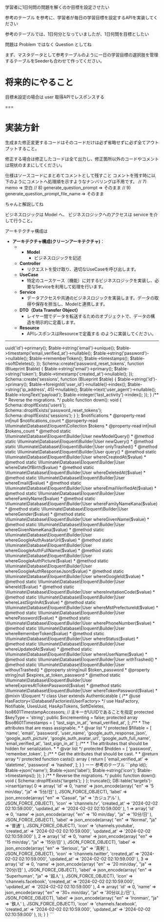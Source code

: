 学習者に1日何問の問題を解くのか目標を設定させたい

参考のテーブル を参考に、学習者が毎日の学習目標を設定するAPIを実装してください

参考のテーブルでは、1日何分となっていましたが、1日何問を目標としたい

問題は Problem ではなく Question としてね

まず、マスタデータとして参考テーブルのように一日の学習目標の選択肢を管理するテーブルをSeederも合わせて作ってください。


# 将来的にやること
目標未設定の場合は user 取得APIでレスポンスする

===
# 実装方針
生成また修正変更するコードはそのコードだけは必ず省略せずに必ず全てアウトプットすること。

修正する場合は修正したコードは全て出力し、修正箇所以外のコードやコメントは現状のままにしてください。

仕様はソースコードにまとめてコメントとして残すこと
コメントを残す時に以下のようにコメントへ処理順を示すようなナンバリングは不用です。
// 7) memo => 空白
// 8) generate_question_prompt => そのまま
// 9) generate_question_prompt_file_name => そのまま

ちゃんと解説してね

ビジネスロジックは Model へ、
ビジネスロジックへのアクセスは service を介して行うこと。

アーキテクチャ構成は
- **アーキテクチャ構成(クリーンアーキテクチャ)**：
    - - **Model**
        - ビジネスロジックを記述
    - **Controller**
        - リクエストを受け取り、適切なUseCaseを呼び出します。
    - **UseCase**
        - 特定のユースケース（機能）に対するビジネスロジックを実装し、必要なServiceを利用して処理を行います。
    - **Service**
        - データアクセスや共通のビジネスロジックを実装します。データの取得や保存を担当し、Modelと連携します。
    - **DTO（Data Transfer Object）**
        - レイヤー間でデータを転送するためのオブジェクトで、データの構造を明示的に定義します。
    - **Resource**
        - APIレスポンスはResourceで定義する
          のように実装してください。


---------
<?php

use Illuminate\Database\Migrations\Migration;
use Illuminate\Database\Schema\Blueprint;
use Illuminate\Support\Facades\Schema;

return new class extends Migration
{
    /**
     * Run the migrations.
     */
    public function up(): void
    {
        Schema::create('users', function (Blueprint $table) {
            $table->uuid('id')->primary();
            $table->string('email')->unique();
            $table->timestamp('email_verified_at')->nullable();
            $table->string('password')->nullable();
            $table->rememberToken();
            $table->timestamps();
            $table->softDeletes();
        });

        Schema::create('password_reset_tokens', function (Blueprint $table) {
            $table->string('email')->primary();
            $table->string('token');
            $table->timestamp('created_at')->nullable();
        });

        Schema::create('sessions', function (Blueprint $table) {
            $table->string('id')->primary();
            $table->foreignId('user_id')->nullable()->index();
            $table->string('ip_address', 45)->nullable();
            $table->text('user_agent')->nullable();
            $table->longText('payload');
            $table->integer('last_activity')->index();
        });
    }

    /**
     * Reverse the migrations.
     */
    public function down(): void
    {
        Schema::dropIfExists('users');
        Schema::dropIfExists('password_reset_tokens');
        Schema::dropIfExists('sessions');
    }
};
<?php

namespace App\Models\User;

// use Illuminate\Contracts\Auth\MustVerifyEmail;
use App\Traits\Iso8601TimestampAccessors;
use App\Traits\UsesUuid;
use Carbon\Carbon;
use Illuminate\Database\Eloquent\Factories\HasFactory;
use Illuminate\Database\Eloquent\SoftDeletes;
use Illuminate\Foundation\Auth\User as Authenticatable;
use Illuminate\Notifications\Notifiable;
use Laravel\Sanctum\HasApiTokens;

/**
 *
 *
 * @property string $id
 * @property string $email
 * @property \Illuminate\Support\Carbon|null $email_verified_at
 * @property string|null $password
 * @property string|null $remember_token
 * @property string|null $google_id
 * @property string|null $google_auth_response_json
 * @property string|null $google_auth_picture
 * @property string|null $google_auth_avatar_url
 * @property string|null $google_auth_full_name
 * @property string|null $family_name
 * @property string|null $given_name
 * @property string|null $family_name_kana
 * @property string|null $given_name_kana
 * @property int|null $gender
 * @property string|null $mst_prefecture_id
 * @property string|null $user_name
 * @property string|null $date_of_birth
 * @property string|null $phone_number
 * @property string|null $invitation_code
 * @property int $status
 * @property string|null $last_sign_in_at
 * @property \Illuminate\Support\Carbon|null $created_at
 * @property \Illuminate\Support\Carbon|null $updated_at
 * @property \Illuminate\Support\Carbon|null $deleted_at
 * @property-read \App\Models\User\TFactory|null $use_factory
 * @property-read \Illuminate\Notifications\DatabaseNotificationCollection<int, \Illuminate\Notifications\DatabaseNotification> $notifications
 * @property-read int|null $notifications_count
 * @property-read \Illuminate\Database\Eloquent\Collection<int, \Laravel\Sanctum\PersonalAccessToken> $tokens
 * @property-read int|null $tokens_count
 * @method static \Illuminate\Database\Eloquent\Builder<static>|User newModelQuery()
 * @method static \Illuminate\Database\Eloquent\Builder<static>|User newQuery()
 * @method static \Illuminate\Database\Eloquent\Builder<static>|User onlyTrashed()
 * @method static \Illuminate\Database\Eloquent\Builder<static>|User query()
 * @method static \Illuminate\Database\Eloquent\Builder<static>|User whereCreatedAt($value)
 * @method static \Illuminate\Database\Eloquent\Builder<static>|User whereDateOfBirth($value)
 * @method static \Illuminate\Database\Eloquent\Builder<static>|User whereDeletedAt($value)
 * @method static \Illuminate\Database\Eloquent\Builder<static>|User whereEmail($value)
 * @method static \Illuminate\Database\Eloquent\Builder<static>|User whereEmailVerifiedAt($value)
 * @method static \Illuminate\Database\Eloquent\Builder<static>|User whereFamilyName($value)
 * @method static \Illuminate\Database\Eloquent\Builder<static>|User whereFamilyNameKana($value)
 * @method static \Illuminate\Database\Eloquent\Builder<static>|User whereGender($value)
 * @method static \Illuminate\Database\Eloquent\Builder<static>|User whereGivenName($value)
 * @method static \Illuminate\Database\Eloquent\Builder<static>|User whereGivenNameKana($value)
 * @method static \Illuminate\Database\Eloquent\Builder<static>|User whereGoogleAuthAvatarUrl($value)
 * @method static \Illuminate\Database\Eloquent\Builder<static>|User whereGoogleAuthFullName($value)
 * @method static \Illuminate\Database\Eloquent\Builder<static>|User whereGoogleAuthPicture($value)
 * @method static \Illuminate\Database\Eloquent\Builder<static>|User whereGoogleAuthResponseJson($value)
 * @method static \Illuminate\Database\Eloquent\Builder<static>|User whereGoogleId($value)
 * @method static \Illuminate\Database\Eloquent\Builder<static>|User whereId($value)
 * @method static \Illuminate\Database\Eloquent\Builder<static>|User whereInvitationCode($value)
 * @method static \Illuminate\Database\Eloquent\Builder<static>|User whereLastSignInAt($value)
 * @method static \Illuminate\Database\Eloquent\Builder<static>|User whereMstPrefectureId($value)
 * @method static \Illuminate\Database\Eloquent\Builder<static>|User wherePassword($value)
 * @method static \Illuminate\Database\Eloquent\Builder<static>|User wherePhoneNumber($value)
 * @method static \Illuminate\Database\Eloquent\Builder<static>|User whereRememberToken($value)
 * @method static \Illuminate\Database\Eloquent\Builder<static>|User whereStatus($value)
 * @method static \Illuminate\Database\Eloquent\Builder<static>|User whereUpdatedAt($value)
 * @method static \Illuminate\Database\Eloquent\Builder<static>|User whereUserName($value)
 * @method static \Illuminate\Database\Eloquent\Builder<static>|User withTrashed()
 * @method static \Illuminate\Database\Eloquent\Builder<static>|User withoutTrashed()
 * @property string|null $token_password
 * @property string|null $expires_at_token_password
 * @method static \Illuminate\Database\Eloquent\Builder<static>|User whereExpiresAtTokenPassword($value)
 * @method static \Illuminate\Database\Eloquent\Builder<static>|User whereTokenPassword($value)
 * @mixin \Eloquent
 */
class User extends Authenticatable
{
    /** @use HasFactory<\Database\Factories\UserFactory> */
    use HasFactory, Notifiable, UsesUuid, HasApiTokens, SoftDeletes, Iso8601TimestampAccessors;

    // 主キーがUUIDであることを指定
    protected $keyType = 'string';
    public $incrementing = false;

    protected array $iso8601Timestamps = [
        'last_sign_in_at',
        'email_verified_at',
    ];

    /**
     * The attributes that are mass assignable.
     *
     * @var list<string>
     */
    protected $fillable = [
        'name',
        'email',
        'password',
        'user_name',
        'google_auth_response_json',
        'google_auth_picture',
        'google_auth_avatar_url',
        'google_auth_full_name',
        'email_verified_at',
        'last_sign_in_at'
    ];

    /**
     * The attributes that should be hidden for serialization.
     *
     * @var list<string>
     */
    protected $hidden = [
        'password',
        'remember_token',
    ];

    /**
     * Get the attributes that should be cast.
     *
     * @return array<string, string>
     */
    protected function casts(): array
    {
        return [
            'email_verified_at' => 'datetime',
            'password' => 'hashed',
        ];
    }
}

ーー 参考のテーブル
```php
<?php

use Illuminate\Database\Migrations\Migration;
use Illuminate\Database\Schema\Blueprint;
use Illuminate\Support\Facades\Schema;

return new class extends Migration
{
    /**
     * Run the migrations.
     */
    public function up(): void
    {
        Schema::create('targets', function (Blueprint $table) {
            $table->id();
            $table->json('name');
            $table->json('label');
            $table->string('icon');
            $table->timestamps();
        });
    }

    /**
     * Reverse the migrations.
     */
    public function down(): void
    {
        Schema::dropIfExists('targets');
    }
};


<?php

namespace Database\Seeders;

use Illuminate\Database\Seeder;
use Illuminate\Support\Facades\DB;

class TargetsTableSeeder extends Seeder
{
    /**
     * Run the database seeds.
     */
    public function run(): void
    {
        DB::statement('SET FOREIGN_KEY_CHECKS=0;');
        DB::table('targets')->truncate();
        DB::table('targets')->insert(array(
            0 => array(
                'id' => 0,
                'name' => json_encode(array(
                    "en" => '5 min/day',
                    "ja" => '5分/日'
                ), JSON_FORCE_OBJECT),
                'label'  => json_encode(array(
                    "en" => 'Casual',
                    "ja" => 'カジュアル'
                ), JSON_FORCE_OBJECT),
                'icon' => 'channels.tv',
                'created_at' => '2024-02-02 02:10:59.000',
                'updated_at' => '2024-02-02 02:10:59.000'
            ),
            1 => array(
                'id' => 0,
                'name' => json_encode(array(
                    "en" => '10 min/day',
                    "ja" => '10分/日'
                ), JSON_FORCE_OBJECT),
                'label'  => json_encode(array(
                    "en" => 'Normal',
                    "ja" => '普通'
                ), JSON_FORCE_OBJECT),
                'icon' => 'channels.youtube',
                'created_at' => '2024-02-02 02:10:59.000',
                'updated_at' => '2024-02-02 02:10:59.000'
            ),
            2 => array(
                'id' => 0,
                'name' => json_encode(array(
                    "en" => '15 min/day',
                    "ja" => '15分/日'
                ), JSON_FORCE_OBJECT),
                'label'  => json_encode(array(
                    "en" => 'Serious',
                    "ja" => '真剣'
                ), JSON_FORCE_OBJECT),
                'icon' => 'channels.twitter',
                'created_at' => '2024-02-02 02:10:59.000',
                'updated_at' => '2024-02-02 02:10:59.000'
            ),
            3 => array(
                'id' => 0,
                'name' => json_encode(array(
                    "en" => '20 min/day',
                    "ja" => '20分/日'
                ), JSON_FORCE_OBJECT),
                'label'  => json_encode(array(
                    "en" => 'Superhuman',
                    "ja" => '超人'
                ), JSON_FORCE_OBJECT),
                'icon' => 'channels.facebook',
                'created_at' => '2024-02-02 02:10:59.000',
                'updated_at' => '2024-02-02 02:10:59.000'
            ),
            4 => array(
                'id' => 0,
                'name' => json_encode(array(
                    "en" => '30+ min/day',
                    "ja" => '30分以上/日'
                ), JSON_FORCE_OBJECT),
                'label'  => json_encode(array(
                    "en" => 'Ironman',
                    "ja" => '鉄人'
                ), JSON_FORCE_OBJECT),
                'icon' => 'channels.facebook',
                'created_at' => '2024-02-02 02:10:59.000',
                'updated_at' => '2024-02-02 02:10:59.000'
            ),
        ));
    }
}

```
